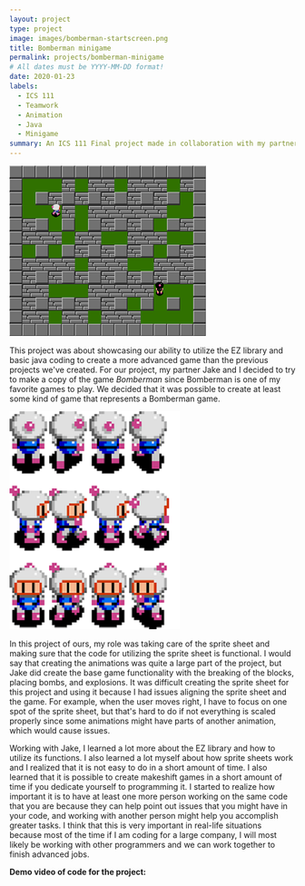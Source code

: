 ```yaml
---
layout: project
type: project
image: images/bomberman-startscreen.png
title: Bomberman minigame
permalink: projects/bomberman-minigame
# All dates must be YYYY-MM-DD format!
date: 2020-01-23
labels:
  - ICS 111
  - Teamwork
  - Animation
  - Java
  - Minigame
summary: An ICS 111 Final project made in collaboration with my partner, Jake Imanaka. 
---
```


<img class="ui centered medium image" src="/images/bomberman-ingame.png">

This project was about showcasing our ability to utilize the EZ library and basic java coding to create a more advanced game than the previous projects we've created. For our project, my partner Jake and I decided to try to make a copy of the game *Bomberman* since Bomberman is one of my favorite games to play. We decided that it was possible to create at least some kind of game that represents a Bomberman game.

<img class="ui medium right floated rounded image" src="../images/bomberman-sprite-sheet.png">

In this project of ours, my role was taking care of the sprite sheet and making sure that the code for utilizing the sprite sheet is functional. I would say that creating the animations was quite a large part of the project, but Jake did create the base game functionality with the breaking of the blocks, placing bombs, and explosions. It was difficult creating the sprite sheet for this project and using it because I had issues aligning the sprite sheet and the game. For example, when the user moves right, I have to focus on one spot of the sprite sheet, but that's hard to do if not everything is scaled properly since some animations might have parts of another animation, which would cause issues.

Working with Jake, I learned a lot more about the EZ library and how to utilize its functions. I also learned a lot myself about how sprite sheets work and I realized that it is not easy to do in a short amount of time. I also learned that it is possible to create makeshift games in a short amount of time if you dedicate yourself to programming it. I started to realize how important it is to have at least one more person working on the same code that you are because they can help point out issues that you might have in your code, and working with another person might help you accomplish greater tasks. I think that this is very important in real-life situations because most of the time if I am coding for a large company, I will most likely be working with other programmers and we can work together to finish advanced jobs.

**Demo video of code for the project:**
<div class="ui embed" data-source="youtube" data-id="Az70m4X7Eu8" >
</div>



